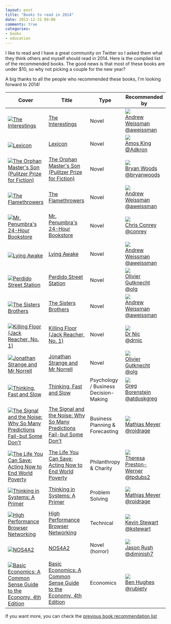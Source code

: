 ```yaml
---
layout: post
title: "Books to read in 2014"
date: 2013-12-31 09:00
comments: true
categories: 
- books
- education
---
```


I like to read and I have a great community on Twitter so I asked them
what they think others and myself should read in 2014. 
Here is the compiled list of the recommended books. 
The good news is that most of these books are under $10, so why not
picking a couple for the new year?

A big thanks to all the people who recommended these books, I'm looking
forward to 2014!

<table>
  <thead>
  <tr>
    <th style="width:20%; text-align:center"> Cover  </th>
    <th style="width:30%; text-align:center"> Title </th>
    <th style="width:20%; text-align:center"> Type </th>
    <th style="width:30%; text-align:center"> Recommended by</th>
  </tr>
  </thead>
  <tbody>

  <tr>
    <td><a href="http://www.amazon.com/gp/product/B008U4HH54/ref=as_li_ss_tl?ie=UTF8&camp=1789&creative=390957&creativeASIN=B008U4HH54&linkCode=as2&tag=merbist-20"><img src="https://images-na.ssl-images-amazon.com/images/I/51rwkxlzOQL._SL160_.jpg" alt="The Interestings" border="0" style="padding-top:10px"></a></td>
    <td><a href="http://www.amazon.com/gp/product/B008U4HH54/ref=as_li_ss_tl?ie=UTF8&camp=1789&creative=390957&creativeASIN=B008U4HH54&linkCode=as2&tag=merbist-20" target="_blank">The Interestings</a></td>
    <td>Novel</td>
    <td><a title="@aweissman" href="https://twitter.com/aweissman" target="_blank"> <img src='https://pbs.twimg.com/profile_images/344513261581924513/b3735cda4529be5530c9d29b6f8e148e_bigger.jpeg' ><br /> Andrew Weissman<br />@aweissman</a></a></td>
  </tr>

  <tr>
    <td><a href="http://www.amazon.com/gp/product/B00AEBETMK/ref=as_li_ss_tl?ie=UTF8&camp=1789&creative=390957&creativeASIN=B00AEBETMK&linkCode=as2&tag=merbist-20"><img src="https://images-na.ssl-images-amazon.com/images/I/51mquDqvXDL._SL160_.jpg" alt="Lexicon" border="0" style="padding-top:10px"></a></td>
    <td><a href="http://www.amazon.com/gp/product/B00AEBETMK/ref=as_li_ss_tl?ie=UTF8&camp=1789&creative=390957&creativeASIN=B00AEBETMK&linkCode=as2&tag=merbist-20" target="_blank">Lexicon</a></td>
    <td>Novel</td>
    <td><a title="@Adkron" href="https://twitter.com/Adkron" target="_blank"> <img src='https://pbs.twimg.com/profile_images/3485440049/a0f1a8fd26883c905443be6b17091a43_bigger.jpeg' ><br /> Amos King<br />@Adkron</a></a></td>
  </tr>

  <tr>
    <td><a href="https://www.amazon.com/dp/B004X6PRO6?tag=merbist-20&camp=0&creative=0&linkCode=as4&creativeASIN=B004X6PRO6&adid=040WG8W6HCZ9D7GW6FCZ&"><img src="https://images-na.ssl-images-amazon.com/images/I/416VaBI-AnL._SL160_.jpg" alt="The Orphan Master's Son (Pulitzer Prize for Fiction)" border="0" style="padding-top:10px"></a></td>
    <td><a href="https://www.amazon.com/dp/B004X6PRO6?tag=merbist-20&camp=0&creative=0&linkCode=as4&creativeASIN=B004X6PRO6&adid=040WG8W6HCZ9D7GW6FCZ&" target="_blank">The Orphan Master's Son (Pulitzer Prize for Fiction)</a></td>
    <td>Novel</td>
    <td><a title="@bryanwoods" href="https://twitter.com/bryanwoods" target="_blank"> <img src='https://pbs.twimg.com/profile_images/378800000586125380/e28de02be744272035a9b5509d5ab576_bigger.jpeg' ><br /> Bryan Woods<br />@bryanwoods</a></a></td>
  </tr>

  <tr>
    <td><a href="http://www.amazon.com/gp/product/B008J4NBHI/ref=as_li_ss_tl?ie=UTF8&camp=1789&creative=390957&creativeASIN=B008J4NBHI&linkCode=as2&tag=merbist-20"><img src="https://images-na.ssl-images-amazon.com/images/I/510e7pW7-YL._SL160_.jpg" alt="The Flamethrowers" border="0" style="padding-top:10px"></a></td>
    <td><a href="http://www.amazon.com/gp/product/B008J4NBHI/ref=as_li_ss_tl?ie=UTF8&camp=1789&creative=390957&creativeASIN=B008J4NBHI&linkCode=as2&tag=merbist-20" target="_blank">The Flamethrowers</a></td>
    <td>Novel</td>
    <td><a title="@aweissman" href="https://twitter.com/aweissman" target="_blank"> <img src='https://pbs.twimg.com/profile_images/344513261581924513/b3735cda4529be5530c9d29b6f8e148e_bigger.jpeg' ><br /> Andrew Weissman<br />@aweissman</a></a></td>
  </tr>

  <tr>
    <td><a href="http://www.amazon.com/gp/product/B008FPOIT6/ref=as_li_ss_tl?ie=UTF8&camp=1789&creative=390957&creativeASIN=B008FPOIT6&linkCode=as2&tag=merbist-20"><img src="https://images-na.ssl-images-amazon.com/images/I/51uYnHtUXLL._SL160_.jpg" alt="Mr. Penumbra's 24-Hour Bookstore" border="0" style="padding-top:10px"></a></td>
    <td><a href="http://www.amazon.com/gp/product/B008FPOIT6/ref=as_li_ss_tl?ie=UTF8&camp=1789&creative=390957&creativeASIN=B008FPOIT6&linkCode=as2&tag=merbist-20" target="_blank">Mr. Penumbra's 24-Hour Bookstore</a></td>
    <td>Novel</td>
    <td><a title="@conrey" href="https://twitter.com/conrey" target="_blank"> <img src='https://pbs.twimg.com/profile_images/378800000197700668/7625b773ea917bcd87aa8c2a0be8588f_bigger.jpeg' ><br /> Chris Conrey<br />@conrey</a></a></td>
  </tr>

  <tr>
    <td><a href="http://www.amazon.com/gp/product/B000FBJF8C/ref=as_li_ss_tl?ie=UTF8&camp=1789&creative=390957&creativeASIN=B000FBJF8C&linkCode=as2&tag=merbist-20"><img src="https://images-na.ssl-images-amazon.com/images/I/41HZER4774L._SL160_.jpg" alt="Lying Awake" border="0" style="padding-top:10px"></a></td>
    <td><a href="http://www.amazon.com/gp/product/B000FBJF8C/ref=as_li_ss_tl?ie=UTF8&camp=1789&creative=390957&creativeASIN=B000FBJF8C&linkCode=as2&tag=merbist-20" target="_blank">Lying Awake</a></td>
    <td>Novel</td>
    <td><a title="@aweissman" href="https://twitter.com/aweissman" target="_blank"> <img src='https://pbs.twimg.com/profile_images/344513261581924513/b3735cda4529be5530c9d29b6f8e148e_bigger.jpeg' ><br /> Andrew Weissman<br />@aweissman</a></a></td>
  </tr>

  <tr>
    <td><a href="http://www.amazon.com/gp/product/B000FBFO8C/ref=as_li_ss_tl?ie=UTF8&camp=1789&creative=390957&creativeASIN=B000FBFO8C&linkCode=as2&tag=merbist-20"><img src="https://images-na.ssl-images-amazon.com/images/I/31kDOO-T2lL._SL160_.jpg" alt="Perdido Street Station" border="0" style="padding-top:10px"></a></td>
    <td><a href="http://www.amazon.com/gp/product/B000FBFO8C/ref=as_li_ss_tl?ie=UTF8&camp=1789&creative=390957&creativeASIN=B000FBFO8C&linkCode=as2&tag=merbist-20" target="_blank">Perdido Street Station</a></td>
    <td>Novel</td>
    <td><a title="@olg" href="https://twitter.com/olg" target="_blank"> <img src='https://pbs.twimg.com/profile_images/204337634/935afae3375820ecc0bfbe5288d9b411-2_bigger.jpeg' ><br /> Olivier Gutknecht<br />@olg</a></a></td>
  </tr>

  <tr>
    <td><a href="http://www.amazon.com/gp/product/B004CFA91Y/ref=as_li_ss_tl?ie=UTF8&camp=1789&creative=390957&creativeASIN=B004CFA91Y&linkCode=as2&tag=merbist-20"><img src="https://images-na.ssl-images-amazon.com/images/I/51MCnQRKCyL._SL160_.jpg" alt="The Sisters Brothers" border="0" style="padding-top:10px"></a></td>
    <td><a href="http://www.amazon.com/gp/product/B004CFA91Y/ref=as_li_ss_tl?ie=UTF8&camp=1789&creative=390957&creativeASIN=B004CFA91Y&linkCode=as2&tag=merbist-20" target="_blank">The Sisters Brothers</a></td>
    <td>Novel</td>
    <td><a title="@aweissman" href="https://twitter.com/aweissman" target="_blank"> <img src='https://pbs.twimg.com/profile_images/344513261581924513/b3735cda4529be5530c9d29b6f8e148e_bigger.jpeg' ><br /> Andrew Weissman<br />@aweissman</a></a></td>
  </tr>

  <tr>
    <td><a href="http://www.amazon.com/gp/product/B000OZ0NXA/ref=as_li_ss_tl?ie=UTF8&camp=1789&creative=390957&creativeASIN=B000OZ0NXA&linkCode=as2&tag=merbist-20"><img src="https://images-na.ssl-images-amazon.com/images/I/51zzGBqKVPL._SL160_.jpg" alt="Killing Floor (Jack Reacher, No. 1)" border="0" style="padding-top:10px"></a></td>
    <td><a href="http://www.amazon.com/gp/product/B000OZ0NXA/ref=as_li_ss_tl?ie=UTF8&camp=1789&creative=390957&creativeASIN=B000OZ0NXA&linkCode=as2&tag=merbist-20" target="_blank">Killing Floor (Jack Reacher, No. 1)</a></td>
    <td>Novel</td>
    <td><a title="@drnic" href="https://twitter.com/drnic" target="_blank"> <img src='https://pbs.twimg.com/profile_images/2243751587/drnic_by_jeff_casimir_at_railsconf2010_-_thumbnail_bigger.png' ><br /> Dr Nic<br />@drnic</a></a></td>
  </tr>

  <tr>
    <td><a href="http://www.amazon.com/gp/product/B003RRXXMA/ref=as_li_ss_tl?ie=UTF8&camp=1789&creative=390957&creativeASIN=B003RRXXMA&linkCode=as2&tag=merbist-20"><img src="https://images-na.ssl-images-amazon.com/images/I/51KOAfltTRL._SL160_.jpg" alt="Jonathan Strange and Mr Norrell" border="0" style="padding-top:10px"></a></td>
    <td><a href="http://www.amazon.com/gp/product/B003RRXXMA/ref=as_li_ss_tl?ie=UTF8&camp=1789&creative=390957&creativeASIN=B003RRXXMA&linkCode=as2&tag=merbist-20" target="_blank">Jonathan Strange and Mr Norrell</a></td>
    <td>Novel</td>
    <td><a title="@olg" href="https://twitter.com/olg" target="_blank"> <img src='https://pbs.twimg.com/profile_images/204337634/935afae3375820ecc0bfbe5288d9b411-2_bigger.jpeg' ><br /> Olivier Gutknecht<br />@olg</a></a></td>
  </tr>

  <tr>
    <td><a href="https://www.amazon.com/dp/B00555X8OA?tag=merbist-20&camp=0&creative=0&linkCode=as4&creativeASIN=B00555X8OA&adid=0PMMZTW1D2GZ2JYSBZ7S&"><img src="https://images-na.ssl-images-amazon.com/images/I/41shZGS-G%2BL._SL160_.jpg" alt="Thinking, Fast and Slow" border="0" style="padding-top:10px"></a></td>
    <td><a href="https://www.amazon.com/dp/B00555X8OA?tag=merbist-20&camp=0&creative=0&linkCode=as4&creativeASIN=B00555X8OA&adid=0PMMZTW1D2GZ2JYSBZ7S&" target="_blank">Thinking, Fast and Slow</a></td>
    <td>Psychology / Business Decision-Making</td>
    <td><a title="@atduskgreg" href="https://twitter.com/atduskgreg" target="_blank"> <img src='https://pbs.twimg.com/profile_images/413083183471538176/pxJfy0v1_bigger.png' ><br /> Greg Borenstein<br />@atduskgreg</a></a></td>
  </tr>

  <tr>
    <td><a href="http://www.amazon.com/gp/product/B007V65R54/ref=as_li_ss_tl?ie=UTF8&camp=1789&creative=390957&creativeASIN=B007V65R54&linkCode=as2&tag=merbist-20"><img src="https://images-na.ssl-images-amazon.com/images/I/51ag2JxaFxL._SL160_.jpg" alt="The Signal and the Noise: Why So Many Predictions Fail-but Some Don't" border="0" style="padding-top:10px"></a></td>
    <td><a href="http://www.amazon.com/gp/product/B007V65R54/ref=as_li_ss_tl?ie=UTF8&camp=1789&creative=390957&creativeASIN=B007V65R54&linkCode=as2&tag=merbist-20" target="_blank">The Signal and the Noise: Why So Many Predictions Fail-but Some Don't</a></td>
    <td>Business Planning & Forecasting</td>
    <td><a title="@roidrage" href="https://twitter.com/roidrage" target="_blank"> <img src='https://pbs.twimg.com/profile_images/2938540224/9ffc554b0eabb077a915cfe0d56f3c1f_bigger.jpeg' ><br /> Mathias Meyer<br />@roidrage</a></a></td>
  </tr>

  <tr>
    <td><a href="http://www.amazon.com/gp/product/B001S59CP0/ref=as_li_ss_tl?ie=UTF8&camp=1789&creative=390957&creativeASIN=B001S59CP0&linkCode=as2&tag=merbist-20"><img src="https://images-na.ssl-images-amazon.com/images/I/41ukeeK16zL._SL160_.jpg" alt="The Life You Can Save: Acting Now to End World Poverty" border="0" style="padding-top:10px"></a></td>
    <td><a href="http://www.amazon.com/gp/product/B001S59CP0/ref=as_li_ss_tl?ie=UTF8&camp=1789&creative=390957&creativeASIN=B001S59CP0&linkCode=as2&tag=merbist-20" target="_blank">The Life You Can Save: Acting Now to End World Poverty</a></td>
    <td>Philanthropy & Charity</td>
    <td><a title="@tpdubs2" href="https://twitter.com/tpdubs2" target="_blank"> <img src='https://pbs.twimg.com/profile_images/1875371426/IMG_1963_bigger.jpg' ><br /> Theresa Preston-Werner<br />@tpdubs2</a></a></td>
  </tr>

  <tr>
    <td><a href="http://www.amazon.com/gp/product/B005VSRFEA/ref=as_li_ss_tl?ie=UTF8&camp=1789&creative=390957&creativeASIN=B005VSRFEA&linkCode=as2&tag=merbist-20"><img src="https://images-na.ssl-images-amazon.com/images/I/51LhBKtrCZL._SL160_.jpg" alt="Thinking in Systems: A Primer" border="0" style="padding-top:10px"></a></td>
    <td><a href="http://www.amazon.com/gp/product/B005VSRFEA/ref=as_li_ss_tl?ie=UTF8&camp=1789&creative=390957&creativeASIN=B005VSRFEA&linkCode=as2&tag=merbist-20" target="_blank">Thinking in Systems: A Primer</a></td>
    <td>Problem Solving</td>
    <td><a title="@roidrage" href="https://twitter.com/roidrage" target="_blank"> <img src='https://pbs.twimg.com/profile_images/2938540224/9ffc554b0eabb077a915cfe0d56f3c1f_bigger.jpeg' ><br /> Mathias Meyer<br />@roidrage</a></a></td>
  </tr>

  <tr>
    <td><a href="https://www.amazon.com/dp/B00FM0OC4S?tag=merbist-20&amp;camp=0&amp;creative=0&amp;linkCode=as4&amp;creativeASIN=B00FM0OC4S&amp;adid=01GQ5KB9AGZ9M02BFA7B&amp;"><img src="https://images-na.ssl-images-amazon.com/images/I/51S0zRDsbtL._SL160_.jpg" alt="High Performance Browser Networking" border="0" style="padding-top:10px"></a></td>
    <td><a href="https://www.amazon.com/dp/B00FM0OC4S?tag=merbist-20&amp;camp=0&amp;creative=0&amp;linkCode=as4&amp;creativeASIN=B00FM0OC4S&amp;adid=01GQ5KB9AGZ9M02BFA7B&amp;" target="_blank">High Performance Browser Networking</a></td>
    <td>Technical</td>
    <td><a title="@kstewart" href="https://twitter.com/kstewart" target="_blank"> <img src='https://pbs.twimg.com/profile_images/411994393231372288/fiPif7_Q_bigger.jpeg' ><br /> Kevin Stewart<br />@kstewart</a></a></td>
  </tr>

  <tr>
    <td><a href="http://www.amazon.com/gp/product/B009NF6Z2K/ref=as_li_ss_tl?ie=UTF8&camp=1789&creative=390957&creativeASIN=B009NF6Z2K&linkCode=as2&tag=merbist-20"><img src="https://images-na.ssl-images-amazon.com/images/I/51KxC4wQCsL._SL160_.jpg" alt="NOS4A2" border="0" style="padding-top:10px"></a></td>
    <td><a href="http://www.amazon.com/gp/product/B009NF6Z2K/ref=as_li_ss_tl?ie=UTF8&camp=1789&creative=390957&creativeASIN=B009NF6Z2K&linkCode=as2&tag=merbist-20" target="_blank">NOS4A2</a></td>
    <td>Novel (horror)</td>
    <td><a title="@diminish7" href="https://twitter.com/diminish7" target="_blank"> <img src='https://pbs.twimg.com/profile_images/1434299830/jason_on_grays_and_torreys_climb_bigger.jpg' ><br /> Jason Rush<br />@diminish7</a></a></td>
  </tr>

  <tr>
    <td><a href="http://www.amazon.com/gp/product/B0047T86CO/ref=as_li_ss_il?ie=UTF8&camp=1789&creative=390957&creativeASIN=B0047T86CO&linkCode=as2&tag=merbist-20"><img src="https://images-na.ssl-images-amazon.com/images/I/31c63zBdD6L._SL160_.jpg" alt="Basic Economics: A Common Sense Guide to the Economy, 4th Edition" border="0" style="padding-top:10px"></a></td>
    <td><a href="http://www.amazon.com/gp/product/B0047T86CO/ref=as_li_ss_il?ie=UTF8&camp=1789&creative=390957&creativeASIN=B0047T86CO&linkCode=as2&tag=merbist-20" target="_blank">Basic Economics: A Common Sense Guide to the Economy, 4th Edition</a></td>
    <td>Economics</td>
    <td><a title="@rubiety" href="https://twitter.com/rubiety" target="_blank"> <img src='https://pbs.twimg.com/profile_images/2909781099/17f882cfce30ac2a938d072c85251d55_bigger.png' ><br /> Ben Hughes<br />@rubiety</a></a></td>
  </tr>

  </tbody>
</table>


If you want more, you can check the [previous book recommendation list](http://merbist.com/2011/12/30/books-to-read-in-2012-recommended-to-me-by-twitter/)

